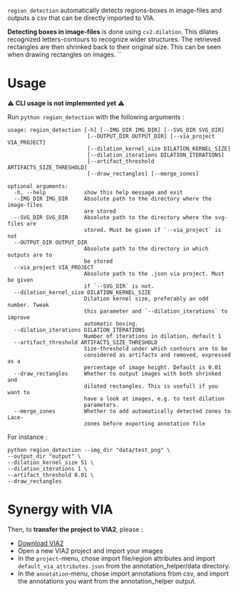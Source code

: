 `region_detection` automatically detects regions-boxes in image-files and outputs 
a csv that can be directly imported to VIA. 

**Detecting boxes in image-files** is done using `cv2.dilation`. This dilates recognized letters-contours to recognize 
wider structures. The retrieved rectangles are then shrinked back to their original size. This can be seen
when drawing rectangles on images. ``

# Usage

⚠️ **CLI usage is not implemented yet** ⚠️

Run `python region_detection` with the following arguments : 

```
usage: region_detection [-h] [--IMG_DIR IMG_DIR] [--SVG_DIR SVG_DIR]
                         [--OUTPUT_DIR OUTPUT_DIR] [--via_project VIA_PROJECT]
                         [--dilation_kernel_size DILATION_KERNEL_SIZE]
                         [--dilation_iterations DILATION_ITERATIONS]
                         [--artifact_threshold ARTIFACTS_SIZE_THRESHOLD]
                         [--draw_rectangles] [--merge_zones]

optional arguments:
  -h, --help            show this help message and exit
  --IMG_DIR IMG_DIR     Absolute path to the directory where the image-files
                        are stored
  --SVG_DIR SVG_DIR     Absolute path to the directory where the svg-files are
                        stored. Must be given if `--via_project` is not
  --OUTPUT_DIR OUTPUT_DIR
                        Absolute path to the directory in which outputs are to
                        be stored
  --via_project VIA_PROJECT
                        Absolute path to the .json via project. Must be given
                        if `--SVG_DIR` is not.
  --dilation_kernel_size DILATION_KERNEL_SIZE
                        Dilation kernel size, preferably an odd number. Tweak
                        this parameter and `--dilation_iterations` to improve
                        automatic boxing.
  --dilation_iterations DILATION_ITERATIONS
                        Number of iterations in dilation, default 1
  --artifact_threshold ARTIFACTS_SIZE_THRESHOLD
                        Size-threshold under which contours are to be
                        considered as artifacts and removed, expressed as a
                        percentage of image height. Default is 0.01
  --draw_rectangles     Whether to output images with both shrinked and
                        dilated rectangles. This is usefull if you want to
                        have a look at images, e.g. to test dilation
                        parameters.
  --merge_zones         Whether to add automatically detected zones to Lace-
                        zones before exporting annotation file
```

For instance : 
```shell script
python region_detection --img_dir "data/test_png" \
--output_dir "output" \
--dilation_kernel_size 51 \
--dilation_iterations 1 \
--artifact_threshold 0.01 \
--draw_rectangles
```

# Synergy with VIA

Then, to **transfer the project to VIA2**, please :

- [Download VIA2](https://www.robots.ox.ac.uk/~vgg/software/via/) 
- Open a new VIA2 project and import your images
- In the `project`-menu, chose import file/region attributes and import `default_via_attributes.json` from
the annotation_helper/data directory. 
- In the `annotation`-menu, chose import annotations from csv, and import the annotations you want from the 
annotation_helper output. 



